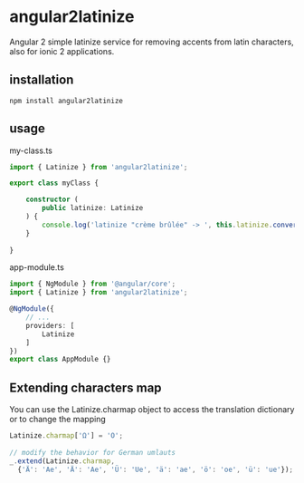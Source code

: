 # angular2latinize
Angular 2 simple latinize service for removing accents from latin characters, also for ionic 2 applications.

## installation
```
npm install angular2latinize
```

## usage

my-class.ts
```typescript
import { Latinize }	from 'angular2latinize';

export class myClass {

	constructor (
		public latinize: Latinize
	) {
		console.log('latinize "crème brûlée" -> ', this.latinize.convert('crème brûlée')); // results 'creme brulee'
	}
	
}
```
app-module.ts
```typescript
import { NgModule } from '@angular/core';
import { Latinize }	from 'angular2latinize';

@NgModule({
	// ...
	providers: [
		Latinize
	]
})
export class AppModule {}
```

## Extending characters map
You can use the Latinize.charmap object to access the translation dictionary or to change the mapping
```typescript
Latinize.charmap['Ω'] = 'O';
 
// modify the behavior for German umlauts 
_.extend(Latinize.charmap,
  {'Ä': 'Ae', 'Ä': 'Ae', 'Ü': 'Ue', 'ä': 'ae', 'ö': 'oe', 'ü': 'ue'});
```